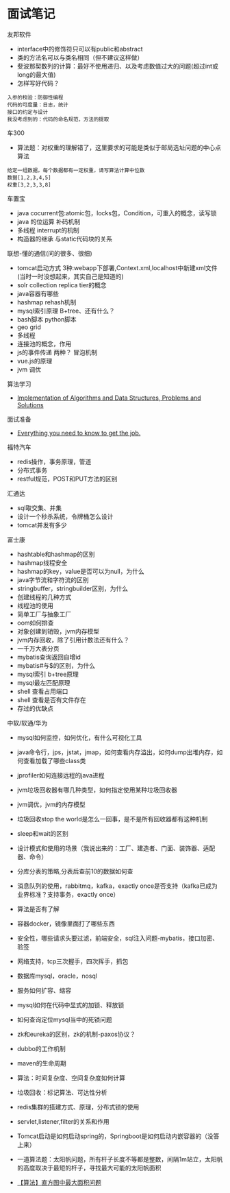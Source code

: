 # 面试笔记
友邦软件
- interface中的修饰符只可以有public和abstract
- 类的方法名可以与类名相同（但不建议这样做）
- 斐波那契数列的计算：最好不使用递归、以及考虑数值过大的问题(超过int或long的最大值)
- 怎样写好代码？
```
入参的校验：防御性编程
代码的可度量：日志，统计
接口的约定与设计
我没考虑到的：代码的命名规范，方法的提取
```


车300
- 算法题：对权重的理解错了，这里要求的可能是类似于邮局选址问题的中心点算法
```
给定一组数据，每个数据都有一定权重，请写算法计算中位数 
数据[1,2,3,4,5]  
权重[3,2,3,3,8] 
```
车置宝
- java cocurrent包:atomic包，locks包，Condition，可重入的概念，读写锁
- java 的位运算 补码机制
- 多线程 interrupt的机制
- 构造器的继承 与static代码块的关系

联想-懂的通信(问的很多、很细)
- tomcat启动方式 3种:webapp下部署,Context.xml,localhost中新建xml文件(当时一时没想起来，其实自己是知道的)
- solr collection replica tier的概念
- java容器有哪些
- hashmap rehash机制
- mysql索引原理 B+tree、还有什么？
- bash脚本 python脚本
- geo grid
- 多线程
- 连接池的概念，作用
- js的事件传递 两种？ 冒泡机制
- vue.js的原理
- jvm 调优

算法学习
- [Implementation of Algorithms and Data Structures, Problems and Solutions](https://github.com/sherxon/AlgoDS)

面试准备
- [Everything you need to know to get the job.](https://github.com/kdn251/interviews)

福特汽车
- redis操作，事务原理，管道
- 分布式事务
- restful规范，POST和PUT方法的区别

汇通达
- sql取交集、并集
- 设计一个秒杀系统，令牌桶怎么设计
- tomcat并发有多少

富士康
- hashtable和hashmap的区别
- hashmap线程安全
- hashmap的key，value是否可以为null，为什么
- java字节流和字符流的区别
- stringbuffer，stringbuilder区别，为什么
- 创建线程的几种方式
- 线程池的使用
- 简单工厂与抽象工厂
- oom如何排查
- 对象创建到销毁，jvm内存模型
- jvm内存回收，除了引用计数法还有什么？
- 一千万大表分页
- mybatis查询返回自增id
- mybatis#与$的区别，为什么
- mysql索引 b+tree原理
- mysql最左匹配原理
- shell 查看占用端口
- shell 查看是否有文件存在
- 存过的优缺点

中软/软通/华为
- mysql如何监控，如何优化，有什么可视化工具
- java命令行，jps，jstat，jmap，如何查看内存溢出，如何dump出堆内存，如何查看加载了哪些class类
- jprofiler如何连接远程的java进程
- jvm垃圾回收器有哪几种类型，如何指定使用某种垃圾回收器
- jvm调优，jvm的内存模型
- 垃圾回收stop the world是怎么一回事，是不是所有回收器都有这种机制
- sleep和wait的区别
- 设计模式和使用的场景（我说出来的：工厂、建造者、门面、装饰器、适配器、命令）
- 分库分表的策略,分表后查前10的数据如何查
- 消息队列的使用，rabbitmq，kafka，exactly once是否支持（kafka已成为业界标准？支持事务，exactly once）
- 算法是否有了解
- 容器docker，镜像里面打了哪些东西
- 安全性，哪些请求头要过滤，前端安全，sql注入问题-mybatis，接口加密、验签
- 网络支持，tcp三次握手，四次挥手，抓包
- 数据库mysql，oracle，nosql
- 服务如何扩容、缩容
- mysql如何在代码中显式的加锁、释放锁
- 如何查询定位mysql当中的死锁问题

- zk和eureka的区别，zk的机制-paxos协议？
- dubbo的工作机制
- maven的生命周期
- 算法：时间复杂度、空间复杂度如何计算
- 垃圾回收：标记算法、可达性分析
- redis集群的搭建方式、原理，分布式锁的使用
- servlet,listener,filter的关系和作用
- Tomcat启动是如何启动spring的，Springboot是如何启动内嵌容器的（没答上来）

- 一道算法题：太阳帆问题，所有杆子长度不等都是整数，间隔1m站立，太阳帆的高度取决于最短的杆子，寻找最大可能的太阳帆面积
- [【算法】直方图中最大面积问题](https://blog.csdn.net/nisxiya/article/details/46562951)